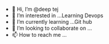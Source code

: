 - 👋 Hi, I’m @deep tej
- 👀 I’m interested in ...Learning Devops 
- 🌱 I’m currently learning ...Git hub 
- 💞️ I’m looking to collaborate on ...
- 📫 How to reach me ...

<!---
deepchow/deepchow is a ✨ special ✨ repository because its `README.md` (this file) appears on your GitHub profile.
You can click the Preview link to take a look at your changes.
--->
